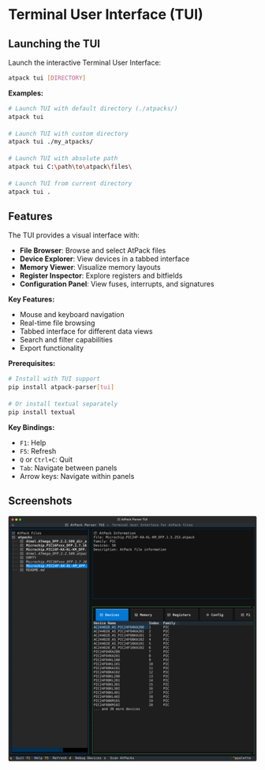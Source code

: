 # Terminal User Interface (TUI)

## Launching the TUI
Launch the interactive Terminal User Interface:

```bash
atpack tui [DIRECTORY]
```

**Examples:**
```bash
# Launch TUI with default directory (./atpacks/)
atpack tui

# Launch TUI with custom directory
atpack tui ./my_atpacks/

# Launch TUI with absolute path
atpack tui C:\path\to\atpack\files\

# Launch TUI from current directory
atpack tui .
```

## Features

The TUI provides a visual interface with:
- **File Browser**: Browse and select AtPack files
- **Device Explorer**: View devices in a tabbed interface
- **Memory Viewer**: Visualize memory layouts
- **Register Inspector**: Explore registers and bitfields
- **Configuration Panel**: View fuses, interrupts, and signatures

**Key Features:**
- Mouse and keyboard navigation
- Real-time file browsing
- Tabbed interface for different data views
- Search and filter capabilities
- Export functionality

**Prerequisites:**
```bash
# Install with TUI support
pip install atpack-parser[tui]

# Or install textual separately
pip install textual
```

**Key Bindings:**
- `F1`: Help
- `F5`: Refresh
- `Q` or `Ctrl+C`: Quit
- `Tab`: Navigate between panels
- Arrow keys: Navigate within panels

## Screenshots

![TUI devices tab](screenshots/tui/devices.svg)

